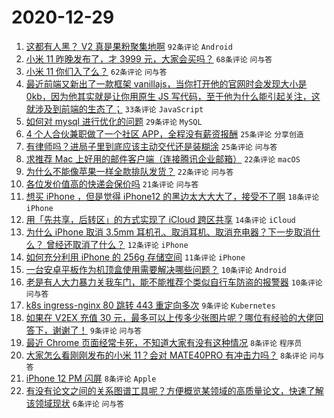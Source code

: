 # 2020-12-29

1. [这都有人黑？ V2 真是果粉聚集地啊](https://www.v2ex.com/t/739825) ``92条评论`` ``Android``
1. [小米 11 昨晚发布了，才 3999 元，大家会买吗？](https://www.v2ex.com/t/739864) ``68条评论`` ``问与答``
1. [小米 11 你们入了么？](https://www.v2ex.com/t/739814) ``62条评论`` ``问与答``
1. [最近前端又新出了一款框架 vanillajs，当你打开他的官网时会发现大小是 0kb，因为他其实就是让你用原生 JS 写代码，至于他为什么能引起关注，这就涉及到前端的生态了；](https://www.v2ex.com/t/739837) ``33条评论`` ``JavaScript``
1. [如何对 mysql 进行优化的问题](https://www.v2ex.com/t/739820) ``29条评论`` ``MySQL``
1. [4 个人合伙兼职做了一个社区 APP，全程没有薪资报酬](https://www.v2ex.com/t/739880) ``25条评论`` ``分享创造``
1. [有律师吗？进局子里到底应该主动交代还是装糊涂](https://www.v2ex.com/t/739850) ``25条评论`` ``问与答``
1. [求推荐 Mac 上好用的邮件客户端（连接腾讯企业邮箱）](https://www.v2ex.com/t/739875) ``22条评论`` ``macOS``
1. [为什么不能像苹果一样全款排队发货？](https://www.v2ex.com/t/739816) ``22条评论`` ``问与答``
1. [各位发价值高的快递会保价吗](https://www.v2ex.com/t/739834) ``21条评论`` ``问与答``
1. [想买 iPhone ，但是觉得 iPhone12 的黑边太大大大了，接受不了啊](https://www.v2ex.com/t/739877) ``18条评论`` ``iPhone``
1. [用「先共享，后转区」的方式实现了 iCloud 跨区共享](https://www.v2ex.com/t/739885) ``14条评论`` ``iCloud``
1. [为什么 iPhone 取消 3.5mm 耳机孔、取消耳机、取消充电器？下一步取消什么？
曾经还取消了什么？](https://www.v2ex.com/t/739828) ``12条评论`` ``iPhone``
1. [如何充分利用 iPhone 的 256g 存储空间](https://www.v2ex.com/t/739840) ``11条评论`` ``iPhone``
1. [一台安卓平板作为机顶盒使用需要解决哪些问题？](https://www.v2ex.com/t/739874) ``10条评论`` ``Android``
1. [老是有人大力暴力关我车门，能不能推荐个类似自行车防盗的报警器](https://www.v2ex.com/t/739817) ``10条评论`` ``问与答``
1. [k8s ingress-nginx 80 跳转 443 重定向多次](https://www.v2ex.com/t/739857) ``9条评论`` ``Kubernetes``
1. [如果在 V2EX 充值 30 元，最多可以上传多少张图片呢？哪位有经验的大佬回答下，谢谢了！](https://www.v2ex.com/t/739827) ``9条评论`` ``问与答``
1. [最近 Chrome 页面经常卡死，不知道大家有没有这种情况](https://www.v2ex.com/t/739890) ``8条评论`` ``程序员``
1. [大家怎么看刚刚发布的小米 11？会对 MATE40PRO 有冲击力吗？](https://www.v2ex.com/t/739861) ``8条评论`` ``问与答``
1. [iPhone 12 PM 闪屏](https://www.v2ex.com/t/739815) ``8条评论`` ``Apple``
1. [有没有论文之间的关系图谱工具呢？方便概览某领域的高质量论文，快速了解该领域现状](https://www.v2ex.com/t/739846) ``6条评论`` ``问与答``

